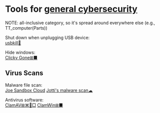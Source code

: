 
# Tools for [general cybersecurity](https://trendless.tech/cysec/)

NOTE: all-inclusive category, so it's spread around everywhere else (e.g., TT_computer(Parts))

Shut down when unplugging USB device:  
[usbkill🐧](https://github.com/hephaest0s/usbkill)

Hide windows:  
[Clicky Gone⊞■](http://clickygone.sourceforge.net/)

## Virus Scans

Malware file scan:  
[Joe Sandbox Cloud](https://www.joesandbox.com/)
[Jotti's malware scan☁](https://virusscan.jotti.org/)

Antivirus software:  
[ClamAV⊞⌘🐧□](https://www.clamav.net/)
[ClamWin⊞■](http://www.clamwin.com/)
